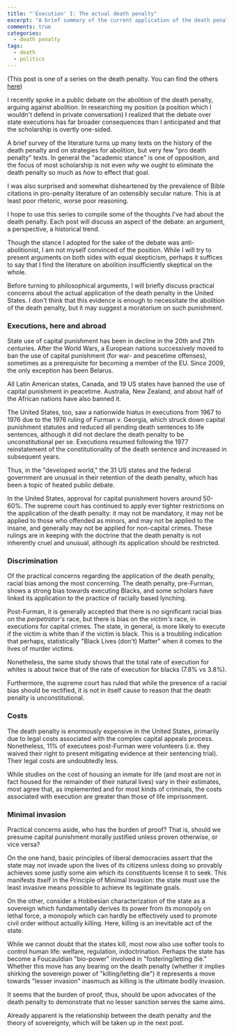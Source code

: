 ```yaml
---
title: "'Execution' I: The actual death penalty"
excerpt: "A brief summary of the current application of the death penalty the burden of proof"
comments: true
categories: 
  - death penalty
tags:
  - death
  - politics
---
```


(This post is one of a series on the death penalty. You can find the others [here](/categories/#death-penalty))

I recently spoke in a public debate on the abolition of the death penalty, arguing against abolition. In researching my position (a position which I wouldn't defend in private conversation) I realized that the debate over state executions has far broader consequences than I anticipated and that the scholarship is overtly one-sided.

A brief survey of the literature turns up many texts on the history of the death penalty and on strategies for abolition, but very few "pro death penalty" texts. In general the "academic stance" is one of opposition, and the focus of most scholarship is not even _why_ we ought to eliminate the death penalty so much as _how_ to effect that goal.

I was also surprised and somewhat disheartened by the prevalence of Bible citations in pro-penalty literature of an ostensibly secular nature. This is at least poor rhetoric, worse poor reasoning.

I hope to use this series to compile some of the thoughts I've had about the death penalty. Each post will discuss an aspect of the debate: an argument, a perspective, a historical trend.

Though the stance I adopted for the sake of the debate was anti-abolitionist, I am not myself convinced of the position. While I will try to present arguments on both sides with equal skepticism, perhaps it suffices to say that I find the literature on abolition insufficiently skeptical on the whole.

Before turning to philosophical arguments, I will briefly discuss practical concerns about the actual application of the death penalty in the United States. I don't think that this evidence is enough to necessitate the abolition of the death penalty, but it may suggest a moratorium on such punishment.

### Executions, here and abroad

State use of capital punishment has been in decline in the 20th and 21th centuries. After the World Wars, a European nations successively moved to ban the use of capital punishment (for war- and peacetime offenses), sometimes as a prerequisite for becoming a member of the EU. Since 2009, the only exception has been Belarus.

All Latin American states, Canada, and 19 US states have banned the use of capital punishment in peacetime. Australia, New Zealand, and about half of the African nations have also banned it.

The United States, too, saw a nationwide hiatus in executions from 1967 to 1976 due to the 1976 ruling of Furman v. Georgia, which struck down capital punishment statutes and reduced all pending death sentences to life sentences, although it did not declare the death penalty to be unconstitutional per se. Executions resumed following the 1977 reinstatement of the constitutionality of the death sentence and increased in subsequent years. 

Thus, in the "developed world," the 31 US states and the federal government are unusual in their retention of the death penalty, which has been a topic of heated public debate.

In the United States, approval for capital punishment hovers around 50-60%. The supreme court has continued to apply ever tighter restrictions on the application of the death penalty: it may not be mandatory, it may not be applied to those who offended as minors, and may not be applied to the insane, and generally may not be applied for non-capital crimes. These rulings are in keeping with the doctrine that the death penalty is not inherently cruel and unusual, although its application should be restricted.

### Discrimination

Of the practical concerns regarding the application of the death penalty, racial bias among the most concerning. The death penalty, pre-Furman, shows a strong bias towards executing Blacks, and some scholars have linked its application to the practice of racially based lynching.

Post-Furman, it is generally accepted that there is no significant racial bias on the _perpetrator's_ race, but there is bias on the _victim's_ race, in executions for capital crimes. The state, in general, is more likely to execute if the victim is white than if the victim is black. This is a troubling indication that perhaps, statistically "Black Lives (don't) Matter" when it comes to the lives of murder victims.

Nonetheless, the same study shows that the total rate of execution for whites is about twice that of the rate of execution for blacks (7.8% vs 3.8%).

Furthermore, the supreme court has ruled that while the presence of a racial bias should be rectified, it is not in itself cause to reason that the death penalty is unconstitutional.

### Costs

The death penalty is enormously expensive in the United States, primarily due to legal costs associated with the complex capital appeals process. Nonetheless, 11% of executees post-Furman were volunteers (i.e. they waived their right to present mitigating evidence at their sentencing trial). Their legal costs are undoubtedly less.

While studies on the cost of housing an inmate for life (and most are not in fact housed for the remainder of their natural lives) vary in their estimates, most agree that, as implemented and for most kinds of criminals, the costs associated with execution are greater than those of life imprisonment.

### Minimal invasion

Practical concerns aside, who has the burden of proof? That is, should we presume capital punishment morally justified unless proven otherwise, or vice versa?

On the one hand, basic principles of liberal democracies assert that the state may not invade upon the lives of its citizens unless doing so provably achieves some justly some aim which its constituents license it to seek. This manifests itself in the Principle of Minimal Invasion: the state must use the least invasive means possible to achieve its legitimate goals.

On the other, consider a Hobbesian characterization of the state as a sovereign which fundamentally derives its power from its monopoly on lethal force, a monopoly which can hardly be effectively used to promote civil order without actually killing. Here, killing is an inevitable act of the state.

While we cannot doubt that the states kill, most now also use softer tools to control human life: welfare, regulation, indoctrination. Perhaps the state has become a Foucauldian "bio-power" involved in "fostering/letting die." Whether this move has any bearing on the death penalty (whether it implies shirking the sovereign power of "killing/letting die") it represents a move towards "lesser invasion" inasmuch as killing is the ultimate bodily invasion.

It seems that the burden of proof, thus, should be upon advocates of the death penalty to demonstrate that no lesser sanction serves the same aims.

Already apparent is the relationship between the death penalty and the theory of sovereignty, which will be taken up in the next post.

